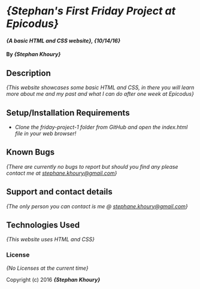 # _{Stephan's First Friday Project at Epicodus}_

#### _{A basic HTML and CSS website}, {10/14/16}_

#### By _**{Stephan Khoury}**_

## Description

_{This website showcases some basic HTML and CSS, in there you will learn more about me and my past and what I can do after one week
  at Epicodus}_

## Setup/Installation Requirements

* _Clone the friday-project-1 folder from GitHub and open the index.html file in your web browser!_


## Known Bugs

_{There are currently no bugs to report but should you find any please contact me at stephane.khoury@gmail.com}_

## Support and contact details

_{The only person you can contact is me @ stephane.khoury@gmail.com}_

## Technologies Used

_{This website uses HTML and CSS}_

### License

*{No Licenses at the current time}*

Copyright (c) 2016 **_{Stephan Khoury}_**
